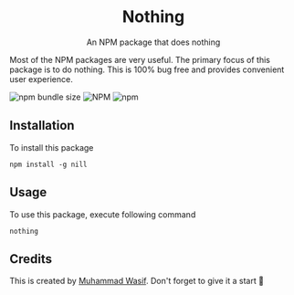 <h1 align="center">Nothing</h1>
<p align="center">An NPM package that does nothing</p>

Most of the NPM packages are very useful. The primary focus of this package is to do nothing. This is 100% bug free and provides convenient user experience.

![npm bundle size](https://img.shields.io/bundlephobia/min/nill)
![NPM](https://img.shields.io/npm/l/nill)
![npm](https://img.shields.io/npm/v/nill)

## Installation
To install this package
```
npm install -g nill

```

## Usage
To use this package, execute following command
```
nothing
```

## Credits
This is created by [Muhammad Wasif](https://muhammadwasif.github.io/). Don't forget to give it a start 🎃
